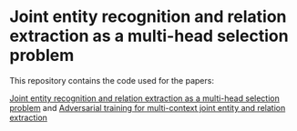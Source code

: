 # Joint entity recognition and relation extraction as a multi-head selection problem

This repository contains the code used for the papers:

[Joint entity recognition and relation extraction as a multi-head selection problem](https://arxiv.org/abs/1804.07847) and 
[Adversarial training for multi-context joint entity and relation extraction]()
